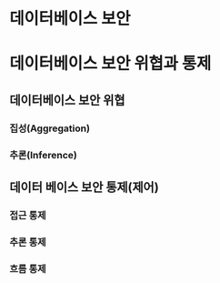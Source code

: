 # 데이터베이스 보안
# 데이터베이스 보안 위협과 통제 

##  데이터베이스 보안 위협
### 집성(Aggregation)
### 추론(Inference)


## 데이터 베이스 보안 통제(제어)
### 접근 통제
### 추론 통제
### 흐름 통제



